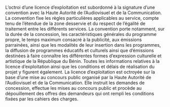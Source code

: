 L’octroi d’une licence d’exploitation est subordonné à la signature d’une convention avec la Haute Autorité de l’Audiovisuel et de la Communication.
La convention fixe les règles particulières applicables au service, compte tenu de l’étendue de la zone desservie et du respect de l’égalité de traitement entre les différents services.
La convention porte notamment, sur la durée de la concession, les caractéristiques générales du programme propre, le temps maximum consacré à la publicité, aux émissions parrainées, ainsi que les modalités de leur insertion dans les programmes, la diffusion de programmes éducatifs et culturels ainsi que d’émissions destinées à faire connaître les différentes formes d’expression culturelle et artistique de la République du Bénin.
Toutes les informations relatives à la licence d’exploitation ainsi que les conditions et délais de réalisation du projet y figurent également.
La licence d’exploitation est octroyée sur la base d’une mise au concours public organisé par la Haute Autorité de l’Audiovisuel et de la Communication. Elle instruit les demandes de concession, effectue les mises au concours public et procède au dépouillement des offres des demandeurs qui ont rempli les conditions fixées par les cahiers des charges.